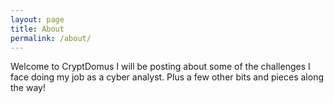 ```yaml
---
layout: page
title: About
permalink: /about/
---
```


Welcome to CryptDomus I will be posting about some of the challenges I face doing my job as a cyber analyst. Plus a few other bits and pieces along the way! 

